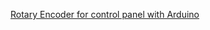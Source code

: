 [Rotary Encoder for control panel with Arduino](https://www.google.com/search?q=making+a+navigation+panel+with+rotary+enconder&oq=making+a+navigation+panel+with+rotary+enconder&aqs=chrome..69i57j33.12181j0j4&sourceid=chrome&ie=UTF-8#kpvalbx=1)
